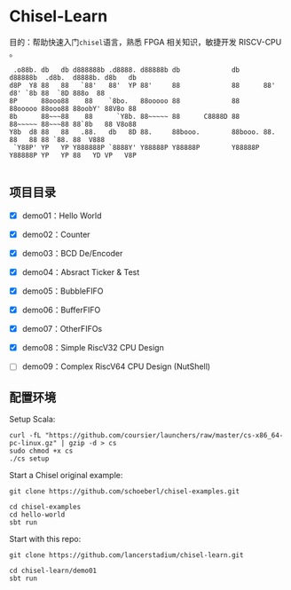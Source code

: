 
# Chisel-Learn

目的：帮助快速入门`chisel`语言，熟悉 FPGA 相关知识，敏捷开发 RISCV-CPU 。

```
 .o88b. db   db d888888b .d8888. d88888b db             db      d88888b  .d8b.  d8888b. d8b   db 
d8P  Y8 88   88   `88'   88'  YP 88'     88             88      88'     d8' `8b 88  `8D 888o  88 
8P      88ooo88    88    `8bo.   88ooooo 88             88      88ooooo 88ooo88 88oobY' 88V8o 88 
8b      88~~~88    88      `Y8b. 88~~~~~ 88      C8888D 88      88~~~~~ 88~~~88 88`8b   88 V8o88 
Y8b  d8 88   88   .88.   db   8D 88.     88booo.        88booo. 88.     88   88 88 `88. 88  V888 
 `Y88P' YP   YP Y888888P `8888Y' Y88888P Y88888P        Y88888P Y88888P YP   YP 88   YD VP   V8P 
                                                   
```


## 项目目录

- [x] demo01：Hello World
- [x] demo02：Counter
- [x] demo03：BCD De/Encoder
- [x] demo04：Absract Ticker & Test
- [x] demo05：BubbleFIFO
- [x] demo06：BufferFIFO
- [x] demo07：OtherFIFOs
- [x] demo08：Simple RiscV32 CPU Design
- [ ] demo09：Complex RiscV64 CPU Design (NutShell)



## 配置环境

Setup Scala:

```
curl -fL "https://github.com/coursier/launchers/raw/master/cs-x86_64-pc-linux.gz" | gzip -d > cs
sudo chmod +x cs
./cs setup
```


Start a Chisel original example:

```
git clone https://github.com/schoeberl/chisel-examples.git

cd chisel-examples
cd hello-world
sbt run
```

Start with this repo:

```
git clone https://github.com/lancerstadium/chisel-learn.git

cd chisel-learn/demo01
sbt run

```